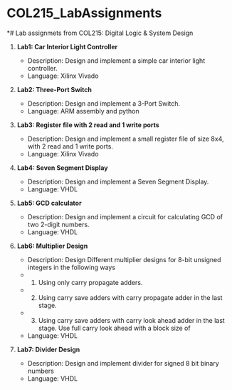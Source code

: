 # COL215_LabAssignments
*# Lab assignmets from COL215: Digital Logic &amp; System Design



1. **Lab1: Car Interior	Light	Controller** 
    * Description: Design and implement	a	simple car interior light controller.
    * Language: Xilinx Vivado

2. **Lab2: Three-Port Switch**
    * Description: Design and implement a 3-Port Switch.
    * Language: ARM assembly and python

3. **Lab3: Register file with 2 read and 1 write ports**
    * Description: Design and implement a small register file of size 8x4, with 2 read and 1 write ports.
    * Language: Xilinx Vivado

4. **Lab4: Seven Segment Display**
    * Description: Design and implement a Seven Segment Display.
    * Language: VHDL

5. **Lab5: GCD calculator**
    * Description: Design and implement a circuit for calculating GCD of two 2-digit numbers.
    * Language: VHDL

6. **Lab6: Multiplier Design**
    * Description: Design Different multiplier designs for 8-bit unsigned integers in the following ways
    * 1. Using only carry propagate adders.
    * 2. Using carry save adders with carry propagate adder in the last stage.
    * 3. Using carry save adders with carry look ahead adder in the last stage. Use full carry look ahead with a block size of 
    * Language: VHDL

7. **Lab7: Divider Design**
    * Description: Design and implement divider for signed 8 bit binary numbers
    * Language: VHDL
